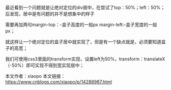 最近看到一个问题就是让绝对定位的div居中，在尝试了top：50%；left：50%；后发现，居中是有问题的并不是想象中的样子

需要再加两句margin-top：-盒子高度的一般px  margin-left:-盒子宽度的一般px；

就这样让一个绝对定位的盒子居中就实现了，但是有一个缺点就是，必须要知道盒子的高宽；

我们可使用css3里面的transform实现，设置left为50%，transform：translateX（-50%）即可实现不得到宽实现居中；

本文作者：xiaopo
本文链接：https://www.cnblogs.com/xiaopo/p/14288987.html
